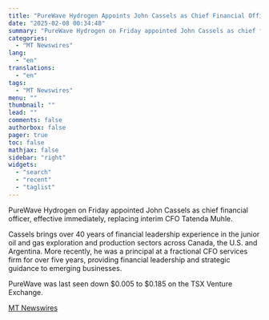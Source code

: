 ```yaml
---
title: "PureWave Hydrogen Appoints John Cassels as Chief Financial Officer"
date: "2025-02-08 00:34:48"
summary: "PureWave Hydrogen on Friday appointed John Cassels as chief financial officer, effective immediately, replacing interim CFO Tatenda Muhle. Cassels brings over 40 years of financial leadership experience in the junior oil and gas exploration and production sectors across Canada, the U.S. and Argentina. More recently, he was a principal at..."
categories:
  - "MT Newswires"
lang:
  - "en"
translations:
  - "en"
tags:
  - "MT Newswires"
menu: ""
thumbnail: ""
lead: ""
comments: false
authorbox: false
pager: true
toc: false
mathjax: false
sidebar: "right"
widgets:
  - "search"
  - "recent"
  - "taglist"
---
```


PureWave Hydrogen on Friday appointed John Cassels as chief financial officer, effective immediately, replacing interim CFO Tatenda Muhle.

Cassels brings over 40 years of financial leadership experience in the junior oil and gas exploration and production sectors across Canada, the U.S. and Argentina. More recently, he was a principal at a fractional CFO services firm for over five years, providing financial leadership and strategic guidance to emerging businesses.

PureWave was last seen down $0.005 to $0.185 on the TSX Venture Exchange.

[MT Newswires](https://www.tradingview.com/news/mtnewswires.com:20250207:A3312776:0/)
